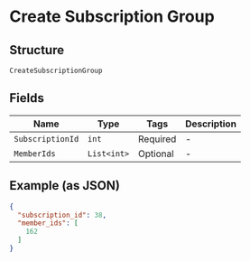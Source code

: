 
# Create Subscription Group

## Structure

`CreateSubscriptionGroup`

## Fields

| Name | Type | Tags | Description |
|  --- | --- | --- | --- |
| `SubscriptionId` | `int` | Required | - |
| `MemberIds` | `List<int>` | Optional | - |

## Example (as JSON)

```json
{
  "subscription_id": 38,
  "member_ids": [
    162
  ]
}
```

